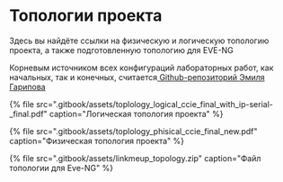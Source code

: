 # Топологии проекта

Здесь вы найдёте ссылки на физическую и логическую топологию проекта, а также подготовленную топологию для EVE-NG

Корневым источником всех конфигураций лабораторных работ, как начальных, так и конечных, считается[ Github-репозиторий Эмиля Гарипова](https://github.com/emilgaripov/ccie_labs) 

{% file src=".gitbook/assets/toplology\_logical\_ccie\_final\_with\_ip-serial-\_final.pdf" caption="Логическая топология проекта" %}

{% file src=".gitbook/assets/toplology\_phisical\_ccie\_final\_new.pdf" caption="Физическая топология проекта" %}

{% file src=".gitbook/assets/linkmeup\_topology.zip" caption="Файл топологии для Eve-NG" %}

